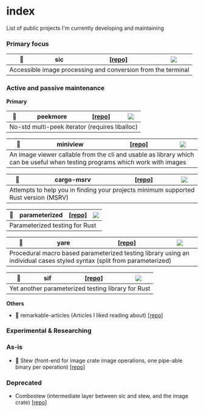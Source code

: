 <!-- This index is mainly for me <3 -->
# index
List of public projects I'm currently developing and maintaining

### Primary focus

<table><thead><tr>
  <th>🦜</th>
  <th>sic</th>
  <th> <a href="https://github.com/foresterre/sic">[repo]</a> </th>
  <th> <img src="https://img.shields.io/github/last-commit/foresterre/sic?logo=rust&style=flat-square"/> </th>
</tr></thead><tbody><tr>
  <td colspan=4>Accessible image processing and conversion from the terminal</td>
</tr></tbody></table>

### Active and passive maintenance

**Primary**

<table><thead><tr>
  <th>👀</th>
  <th>peekmore</th>
  <th> <a href="https://github.com/foresterre/peekmore">[repo]</a> </th>
  <th> <img src="https://img.shields.io/github/last-commit/foresterre/peekmore?logo=rust&style=flat-square"/> </th>
</tr></thead><tbody><tr>
  <td colspan=4>No-std multi-peek iterator (requires liballoc) </td>
</tr></tbody></table>

<table><thead><tr>
  <th>🏮</th>
  <th>miniview</th>
  <th> <a href="https://github.com/foresterre/miniview">[repo]</a> </th>
  <th> <img src="https://img.shields.io/github/last-commit/foresterre/miniview?logo=rust&style=flat-square"/> </th>
</tr></thead><tbody><tr>
  <td colspan=4>An image viewer callable from the cli and usable as library which can be useful when testing programs which work with images</td>
</tr></tbody></table>


<table><thead><tr>
  <th>🦀</th>
  <th>cargo-msrv</th>
  <th> <a href="https://github.com/foresterre/cargo-msrv">[repo]</a> </th>
  <th> <img src="https://img.shields.io/github/last-commit/foresterre/cargo-msrv?logo=rust&style=flat-square"/> </th>
</tr></thead><tbody><tr>
  <td colspan=4>Attempts to help you in finding your projects minimum supported Rust version (MSRV)</td>
</tr></tbody></table>


<table><thead><tr>
  <th>🐑</th>
  <th>parameterized</th>
  <th> <a href="https://github.com/foresterre/parameterized">[repo]</a> </th>
  <th> <img src="https://img.shields.io/github/last-commit/foresterre/parameterized?logo=rust&style=flat-square"/> </th>
</tr></thead><tbody><tr>
  <td colspan=4>Parameterized testing for Rust</td>
</tr></tbody></table>

<table><thead><tr>
  <th>🛶</th>
  <th>yare</th>
  <th> <a href="https://github.com/foresterre/yare">[repo]</a> </th>
  <th> <img src="https://img.shields.io/github/last-commit/foresterre/yare?logo=rust&style=flat-square"/> </th>
</tr></thead><tbody><tr>
  <td colspan=4>Procedural macro based parameterized testing library using an individual cases styled syntax (split from parameterized)</td>
</tr></tbody></table>

<table><thead><tr>
  <th>🐺</th>
  <th>sif</th>
  <th> <a href="https://github.com/foresterre/sif">[repo]</a> </th>
  <th> <img src="https://img.shields.io/github/last-commit/foresterre/sif?logo=rust&style=flat-square"/> </th>
</tr></thead><tbody><tr>
  <td colspan=4>Yet another parameterized testing library for Rust</td>
</tr></tbody></table>

**Others**

* 📖 remarkable-articles (Articles I liked reading about) [[repo](https://github.com/foresterre/remarkable-articles)]


### Experimental & Researching

<!-- not public yet
<table><thead><tr>
  <th>🐦</th>
  <th>starling</th>
  <th> <a href="https://github.com/foresterre/starling">[repo]</a> </th>
  <th> <img src="https://img.shields.io/github/last-commit/foresterre/starling?logo=rust&style=flat-square"/> </th>
</tr></thead><tbody><tr>
  <td colspan=3>a Wren implementation</td>
  <td>status: slowly developing</td>
</tr></tbody></table>

-->

### As-is

* 🍲 Stew (front-end for image crate image operations, one pipe-able binary per operation) [[repo](https://github.com/foresterre/stew)]

### Deprecated

* Combostew (intermediate layer between sic and stew, and the image crate) [[repo](https://github.com/foresterre/combostew)]



<!-- maintenance status inspirational naming: https://doc.rust-lang.org/cargo/reference/manifest.html#the-badges-section 
actively-developed => developing
... => intent to develop actively next
passively-maintained => maintaining
experimental
as-is
deprecated

-->
